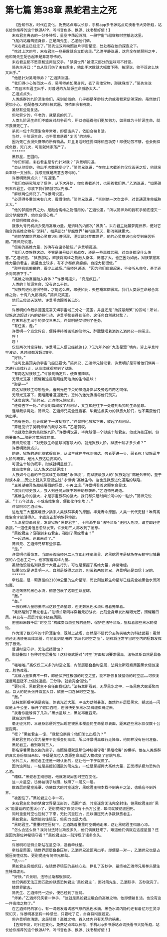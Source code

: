# 第七篇 第38章 黑蛇君主之死
        【告知书友，时代在变化，免费站点难以长存，手机app多书源站点切换看书大势所趋，站长给你推荐的这个换源APP，听书音色多、换源、找书都好使！】
       末右君主离去的一分多钟后，星空中荡起涟漪，一艘宇宙飞船穿梭时空抵达这里。
       飞船内站着两道身影，正是简先生、乙酒他们俩。
       “末右君主已经走了。”简先生双眸映照这片宇宙星空，处处都在他的探查之下。
       “吃过上次的亏，末右君主一旦暴露就会立即逃走。”乙酒平静说道，这完全在他预料之中，他和简先生配合起来是非常恐怖的。
       末右君主都不愿意和这两位交手，‘梦魔世界’被湮灭部分的滋味可不好受。
       简先生开口：“自从我们伤了末右君主，他出手次数就大幅度下降，按理说，他不该这么快又出手。”
       “他是针对吴明师弟？”乙酒猜测道。
       “我们得小心防范这一点，吴明师弟如果身死，丢了高维宝物，那就麻烦了。”简先生说道，“而且末右君主出手，对普通的九阶源生命威胁太大。”
       乙酒点点头。
       人类族群的九阶源生命们，来到前线的，几乎都是年龄较大的或者积累足够深的。虽然他们更加小心，也配备强大的科技武器，可依旧会有死伤。
       虽然有些能复活。
       但功劳少的，年老的，就是真的死了。
       人类九阶源生命们不能反对战争调令，所以也逼得他们更加努力，如果成为十阶源生命，就不畏惧死亡了。
       杀死一位十阶源生命非常难，即便击杀了，依旧会被复活。
       当然，十阶源生命，也不愿意落得‘复活’的地步。
       因为死亡会损失携带的所有物品，并且复活时还要扣除相应功劳！即便功劳不够，也会倒扣成负数，死几次，可能就倾家荡产了。
       ******
       黑铁星，庄园内。
       “你们怀疑，末右君主是专门针对我？”许景明问道。
       “自从他受伤，他出手次数就变少了。”简师兄说道，“在你上次截杀的仅仅五天之后，他就亲自率领一支分队，我感觉就是故意去等你的。”
       许景明微微点头：“有道理。”
       “我们向研究院发了信件，从下次开始，你负责截杀时，也带着我们俩。”乙酒说道，“如果碰到末右君主，你放下我们俩就可以先撤。”
       “麻烦两位师兄了。”许景明说道。
       “必须得多重创末右几次，震慑住他。”简师兄说道，“否则他一次次出手，对普通源生命威胁太大。”
       “他的梦魔世界之力，是融合高维之物借用的。”乙酒说道，“所以简师弟和我联手彻底湮灭一部分梦魔世界，他也会很心疼。”
       许景明微微点头。
       就像九号元初战衣使用高维力量，是消耗的内部的‘源质’。末右君主施展梦魔世界，便对它融合的高维之物有‘消耗’，如果部分‘梦魔世界’被彻底湮灭，那消耗就更大。
       “他的梦魔世界和心灵意识纠缠很深，湮灭部分梦魔世界，他的心灵意识也会受到痛苦折磨。”简师兄说道。
       “借用的高维力量，的确存在诸多破绽。”许景明说道。
       “我们人类族群这边，不管是编号级元初战衣，还是一些高维武器，对自身都没什么伤害。”乙酒说道，“狱族那边，直接将高维之物融入身体，反噬才大。也正因为如此，狱族掌握高维力量的君主，数量也比较多，有不少都疯疯癫癫，自控力都很低。”
       “那些疯疯癫癫的，很少上战场。”简师兄说道，“因为他们疯癫起来，不会听从命令，甚至还会对同族下手。”
       “高维之物直接融入身体？”许景明摇头，“真是疯狂。”
       人类的十阶源生命，没有这么干的。
       “狱族的进化法很特殊，才能这么做，即便如此，失控概率都很高。我们人类源生命融合高维之物，十有八九都得疯。”简师兄笑道。
       他们三位谈天说地，许景明也跟着长见识。
       ……
       许景明如今截杀范围笼罩天蟒宇宙域三分之一范围，并且还是‘劫掠最频繁’的区域！所以，狱族这边超过70%的劫掠行动，许景明都会得到任务，这任务自然就频繁了。
       在末右君主出手的仅仅三天后，许景明便又得到了任务。
       “有任务，走。”
       许景明一个意念传音，便将手持着画笔的简师兄、醉醺醺喝着酒的乙酒师兄一同带走。
       呼！
       呼！
       仅仅两次时空穿梭，许景明三人便已经抵达18.7亿光年外的‘九澎星盟’境内。算上平息时空波动，总时间都没超过8秒。
       “好快。”
       “这可比最顶尖的宇宙飞船还要快。”简师兄、乙酒师兄赞叹着，许景明却是带着他们俩再一次进行高维行走，从高维就观察到了狱族。
       “有两名狱族领主。”许景明确定后，便直接降临。
       无尽光笼罩！照耀着这座刚刚经历浩劫的生命星球！
       “那是——”
       两名狱族领主惊恐抬头，看到光芒中央的那道身影以及旁边的两名同伴。
       无尽光笼罩下，更暗藏着道道激光，恐怖的激光直接将他们焚灭。
       “速度真快。”简师兄、乙酒师兄惊叹着。
       “还得去下一处。”许景明瞬间收了战利品，又立即赶往下一处遭到劫掠的生命星球。
       连续截杀两处，简师兄、乙酒师兄完全是看客，毕竟这点实力的狱族九阶们，也不需要他们俩出手。
       “再有任务，估计就是下一波劫掠了。”许景明也放松下来，收起了战利品。
       “算是见识了吴明师弟的截杀效率。”乙酒赞叹。
       “也就欺负欺负些狱族九阶。”许景明说道，毕竟随便一个狱族十阶君主，他或许能压制，但想要击杀……那是非常艰难的事。
       简师兄说道：“对无数生命星球祸害最大的，就是狱族九阶。狱族十阶才多少点？”
       许景明微微点头。
       的确，狱族的进化模式很疯狂，从出生就在生死间筛选，强者更进一步，弱者死！狱族诞生九阶的概率，是比人族这边要高的。
       可诞生十阶的概率，狱族就明显低了。
       成高维生命，比人族这边就更难！
       人族如今活着的三位高维生命都是‘永恒境’，而狱族最强大的‘狱族始祖’都是外来的，至于狱族本身……历史上就从来没诞生过‘永恒境’高维生命。这也是狱族进化道路的缺陷。
       “真希望被异族劫掠屠戮的场景，不再出现。”许景明看着这颗生命星球。
       “那我们得更强大，强大到任何异族不敢来劫掠袭击。”乙酒师兄说道。
       “高维生命的强大，才是宇宙族群的强大。我们都只是时间长河中的一粒沙。”简师兄说道，“十万年过去，不成高维生命，便都化作尘埃了。”
       许景明和乙酒点头。
       这也是三大至高境很少插手人类族群事务的原因，毕竟寿命原因，人类一代代更替！唯有高维生命才能活得久，才能真正影响族群命运。
       “九澎星盟牵线星，发现狱族‘黑蛇君主’，十阶源生命‘法特兰斯’正陷入危境，请立即赶往救援。”一道任务信息忽然发来，许景明三人都收到了消息。
       “黑蛇君主？没碰到末右君主，碰到了黑蛇君主？”
       “一起过来，还真来对了。”
       简师兄、乙酒师兄都有些惊喜。
       “走。”
       许景明也很惊喜，当即带着简师兄二人立即赶往牵线星，这黑蛇君主是狱族在天蟒宇宙域最强的六位君主之一，也掌握着高维力量。
       虽然他没能名列狱族十大君主行列，可也是掌握了高维力量，非常难缠。
       如果仅仅是许景明一人，自然是躲得远远的，但带着两位师兄，许景明还是自信十足的。
       ******
       牵线星，是一颗直径约21000公里的生命星球，而此刻这颗生命星球已经完全被黑色水流所包裹。
       浩浩荡荡的黑色水流，彻底包裹了这颗生命星球。
       “轰。”
       “轰。”
       一股恐怖力量想要冲出这颗生命星球，但无数黑色水流纠缠着笼罩着。
       “竟然碰到了黑蛇君主。”法特兰斯同样穿着元初战衣，此刻全身爆发出耀眼光芒，照耀着四周。并且有一层层时空环绕在周围。
       密密麻麻数千层‘时空层’构成类似虫茧般的造物，保护住法特兰斯，抵挡着那些黑水的侵蚀。
       作为活了数万年的十阶源生命，既然上战场，自然是不惜代价去购买强大的科技武器！虽然他还无法使用高维武器，可他此刻使用的‘第三代时空之茧’，堪称将正常宇宙时空内的招数发挥到了极致。
       普通时空守护，无法抵挡侵蚀？
       那就叠加！各种时空层叠加！这科技武器对‘时空’方面知识要求很高，法特兰斯自然是具备的。
       “嗤嗤嗤。”高仅仅三米多的时空之茧，内部层层叠叠时空层，法特兰斯观察周围黑水侵蚀速度，脸色难看。
       “高维力量果真不一样，即便保护性极强的时空之茧，能不断恢复被侵蚀的时空层……可恢复速度明显赶不上侵蚀速度，三分钟，就会完全侵蚀。”
       “更何况，黑蛇君主不会任由我抵抗。”法特兰斯看到，无尽黑水之中，一条黑色大蛇凝聚而起，巨大的蛇头张开血盆大口，欲要一口吞掉时空之茧。
       “轰。”
       法特兰斯眼中满是疯狂，体表光芒大涨，冲击力勐然暴涨，轰然炸开层层黑水，朝远处一闪就是上千公里，躲开了蛇口吞吃，但很快更多黑水又纠缠束缚过来。
       “我看你能躲得了几次。”黑水星球上，黑蛇再度吞来。
       就在这时候——
       毫无征兆的，三道身影便凭空出现在被黑水覆盖的生命星球表面，距离这些黑水仅仅数十公里距离。
       “嗯？”黑蛇君主一惊，“我都没察觉？他们怎么出现的？”
       黑蛇君主的心灵力量并不能探查到高维，所以许景明高维行走降临，他同样没有任何准备。
       黑蛇君主，看到眼前三人。
       那名穿着黑色衣袍的男子，按照情报就是那位神秘镇守者‘黑暗枪客’的模样。他在人类族群的真实身份依旧未知，怀疑是某位人类源生命高层人物改变了容貌气息。
       另外二人，黑蛇君主还是一眼认出的，这让他一下子就慌了。
       因为这两位，一位是最擅长困敌的简先生，一位是掌握两大高维力量，正面搏杀极为恐怖的乙酒。
       “糟糕。”黑蛇君主刚想逃，他就发现周围时空在变化。
       这一片星空，彷佛被镜子映照，映照了一层又一层。
       数百层的星空笼罩，彷佛巨大的时空迷宫，黑蛇君主根本找不到离开之法，也感应不到外界。
       “被困住了。”黑蛇君主心中一凉。
       末右君主化作的梦魔世界是无形的，范围广袤，时空迷宫无法完全封住。但黑蛇君主的‘黑水’能蔓延的范围太小了，更别提刚才仅仅只有十余万公里，瞬间就被彻底困死。
       同时重重时空也压制了下来，无比沉重压力，足以镇压死大多数狱族君主。
       黑蛇君主，虽然能抗住镇压，但实力也是大损。
       “黑蛇君主。”重重时空压制下，乙酒踏着重重时空朝他走来，这让黑蛇君主彻底心凉。
       “怎么会这么快？我对付法特兰斯没多久，他们俩就赶来了，难道他们俩就在这座星盟？还是因为那位神秘镇守者？”黑蛇君主这一刻浮现了诸多念头。
       ……
       许景明和法特兰斯站在星空中，遥看牵线星。
       牵线星周围，镜世界层层叠叠压制，乙酒师兄近距离出手。即便是一对一，乙酒师兄也是占据压倒性优势。更别提还有简师兄相助。
       “吼~~~”
       黑蛇君主宛如疯狂，在镜世界镇压的最核心处，挣扎了五秒钟，最终被乙酒师兄用拳头硬生生锤成虚无。
       “好快。”许景明、法特兰斯都很惊叹。
       他们俩都无法正面匹敌的狱族恐怖君主‘黑蛇君主’，面对简先生、乙酒联手，五秒就完了。
       镜世界散去。
       简先生、乙酒师兄一迈步，便已经到了近前。
       “师弟。”乙酒师兄笑着一伸手，“这就是黑蛇君主融合的高维之物，他即便被复活，也没有这一件高维之物了。”
       在乙酒师兄的掌心，有一滴散发着诱惑气息的黑色水滴，黑色水滴内隐约还有着亿万生灵浮现幻灭，许景明甚至有一种感觉，只要吃了它，自身将彻底蜕变。
       但许景明也清楚，这是错觉！高维之物，吞入体内只有无尽的祸患。
       【告知书友，时代在变化，免费站点难以长存，手机app多书源站点切换看书大势所趋，站长给你推荐的这个换源APP，听书音色多、换源、找书都好使！】